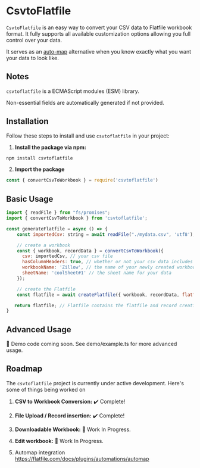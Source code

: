 # CsvtoFlatfile

`CsvtoFlatfile` is an easy way to convert your CSV data to Flatfile workbook format. It fully supports all available customization options allowing you full control over your data.

It serves as an [auto-map](https://flatfile.com/docs/plugins/automations/automap) alternative when you know exactly what you want your data to look like.

## Notes
`csvtoflatfile` is a ECMAScript modules (ESM) library.

 Non-essential fields are automatically generated if not provided.

## Installation

Follow these steps to install and use `csvtoflatfile` in your project:

1. **Install the package via npm:**

```bash
npm install csvtoflatfile
```

2. **Import the package**

```javascript
const { convertCsvToWorkbook } = require('csvtoflatfile')
```

## Basic Usage

```javascript
import { readFile } from "fs/promises";
import { convertCsvToWorkbook } from 'csvtoflatfile';

const generateFlatfile = async () => {
    const importedCsv: string = await readFile("./mydata.csv", 'utf8');

    // create a workbook
    const { workbook, recordData } = convertCsvToWorkbook({
      csv: importedCsv, // your csv file
      hasColumnHeaders: true, // whether or not your csv data includes headers
      workbookName: 'Zillow', // the name of your newly created workbook
      sheetName: 'coolSheet#1' // the sheet name for your data
    });

    // create the Flatfile
    const flatfile = await createFlatfile({ workbook, recordData, flatfileApiKey: process.env.yourKey });

   return flatfile; // Flatfile contains the flatfile and record creation response
}
```

## Advanced Usage

🚧 Demo code coming soon. See demo/example.ts for more advanced usage.

## Roadmap

The `csvtoflatfile` project is currently under active development. Here's some of things being worked on

1. **CSV to Workbook Conversion:** ✔️ Complete!

2. **File Upload / Record insertion:** ✔️ Complete!

3. **Downloadable Workbook:** 🚧 Work In Progress.

4. **Edit workbook:** 🚧 Work In Progress.

5. Automap integration https://flatfile.com/docs/plugins/automations/automap
